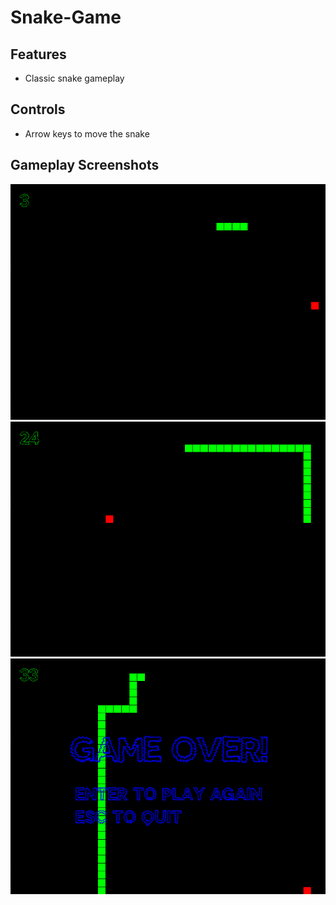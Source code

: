 # Snake-Game

## Features

- Classic snake gameplay

## Controls

- Arrow keys to move the snake

## Gameplay Screenshots

![Screenshot1](screenshots/image1.png)
![Screenshot2](screenshots/image2.png)
![Screenshot3](screenshots/image3.png)
